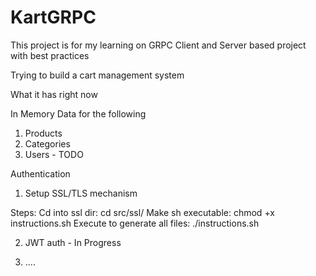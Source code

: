 # KartGRPC

This project is for my learning on GRPC Client and Server based project with best practices

Trying to build a cart management system

What it has right now

In Memory Data for the following

1. Products
2. Categories
3. Users - TODO



Authentication

1. Setup SSL/TLS mechanism

Steps:
Cd into ssl dir: cd src/ssl/
Make sh executable: chmod +x instructions.sh
Execute to generate all files: ./instructions.sh

2. JWT auth - In Progress

3. ....
   
